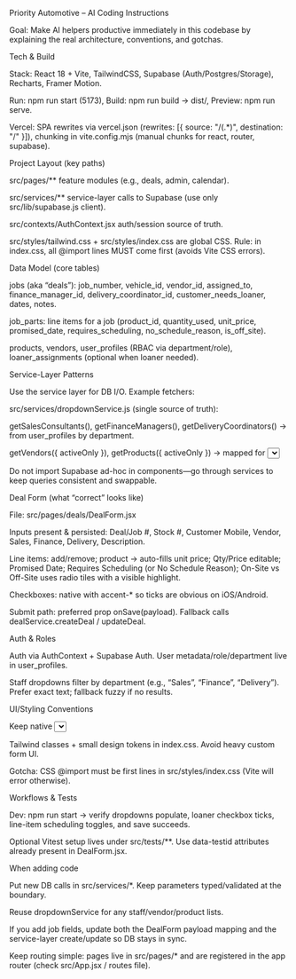 Priority Automotive – AI Coding Instructions

Goal: Make AI helpers productive immediately in this codebase by explaining the real architecture, conventions, and gotchas.

Tech & Build

Stack: React 18 + Vite, TailwindCSS, Supabase (Auth/Postgres/Storage), Recharts, Framer Motion.

Run: npm run start (5173), Build: npm run build → dist/, Preview: npm run serve.

Vercel: SPA rewrites via vercel.json (rewrites: [{ source: "/(.*)", destination: "/" }]), chunking in vite.config.mjs (manual chunks for react, router, supabase).

Project Layout (key paths)

src/pages/** feature modules (e.g., deals, admin, calendar).

src/services/** service-layer calls to Supabase (use only src/lib/supabase.js client).

src/contexts/AuthContext.jsx auth/session source of truth.

src/styles/tailwind.css + src/styles/index.css are global CSS.
Rule: in index.css, all @import lines MUST come first (avoids Vite CSS errors).

Data Model (core tables)

jobs (aka “deals”): job_number, vehicle_id, vendor_id, assigned_to, finance_manager_id, delivery_coordinator_id, customer_needs_loaner, dates, notes.

job_parts: line items for a job (product_id, quantity_used, unit_price, promised_date, requires_scheduling, no_schedule_reason, is_off_site).

products, vendors, user_profiles (RBAC via department/role), loaner_assignments (optional when loaner needed).

Service-Layer Patterns

Use the service layer for DB I/O. Example fetchers:

src/services/dropdownService.js (single source of truth):

getSalesConsultants(), getFinanceManagers(), getDeliveryCoordinators() → from user_profiles by department.

getVendors({ activeOnly }), getProducts({ activeOnly }) → mapped for <select> value/label.

Do not import Supabase ad-hoc in components—go through services to keep queries consistent and swappable.

Deal Form (what “correct” looks like)

File: src/pages/deals/DealForm.jsx

Inputs present & persisted: Deal/Job #, Stock #, Customer Mobile, Vendor, Sales, Finance, Delivery, Description.

Line items: add/remove; product → auto-fills unit price; Qty/Price editable; Promised Date; Requires Scheduling (or No Schedule Reason); On-Site vs Off-Site uses radio tiles with a visible highlight.

Checkboxes: native with accent-* so ticks are obvious on iOS/Android.

Submit path: preferred prop onSave(payload). Fallback calls dealService.createDeal / updateDeal.

Auth & Roles

Auth via AuthContext + Supabase Auth. User metadata/role/department live in user_profiles.

Staff dropdowns filter by department (e.g., “Sales”, “Finance”, “Delivery”). Prefer exact text; fallback fuzzy if no results.

UI/Styling Conventions

Keep native <select> and native inputs for mobile pickers.

Tailwind classes + small design tokens in index.css. Avoid heavy custom form UI.

Gotcha: CSS @import must be first lines in src/styles/index.css (Vite will error otherwise).

Workflows & Tests

Dev: npm run start → verify dropdowns populate, loaner checkbox ticks, line-item scheduling toggles, and save succeeds.

Optional Vitest setup lives under src/tests/**. Use data-testid attributes already present in DealForm.jsx.

When adding code

Put new DB calls in src/services/*. Keep parameters typed/validated at the boundary.

Reuse dropdownService for any staff/vendor/product lists.

If you add job fields, update both the DealForm payload mapping and the service-layer create/update so DB stays in sync.

Keep routing simple: pages live in src/pages/* and are registered in the app router (check src/App.jsx / routes file).